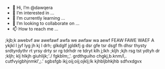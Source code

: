 - 👋 Hi, I’m @dawqera
- 👀 I’m interested in ...
- 🌱 I’m currently learning ...
- 💞️ I’m looking to collaborate on ...
- 📫 How to reach me ...

<!---
dawqera/dawqera is a ✨ special ✨ repository because its `README.md` (this file) appears on your GitHub profile.
You can click the Preview link to take a look at your changes.
--->
;kjb;k
awebvf aw awefawf awfa we awfaw wa aewf FEAW FAWE WAEF A
ykjkl l
jyf lyg jh kj l
drh; glkdglf jgldkfj g
dsr gfe tsr
dsgf fh dhsr thysty srdtyrdythr
rt yrsy drty sr
rg tdrhdr
re tdryt 
klh j;lkh ;kljh ;kjh
rsg tst ydtyh dr
;kljh; klj hlkjh
giuhlijk;'./
fgkblm;,'.
grdthguiho
chgkj,b.knm/l,.
cutfvyigbhjnmkl',;.'
sgbsfgb
ikj;oij;oij;ojklj;lk
kjhbljbhkjhb
sdfvxdgvx
